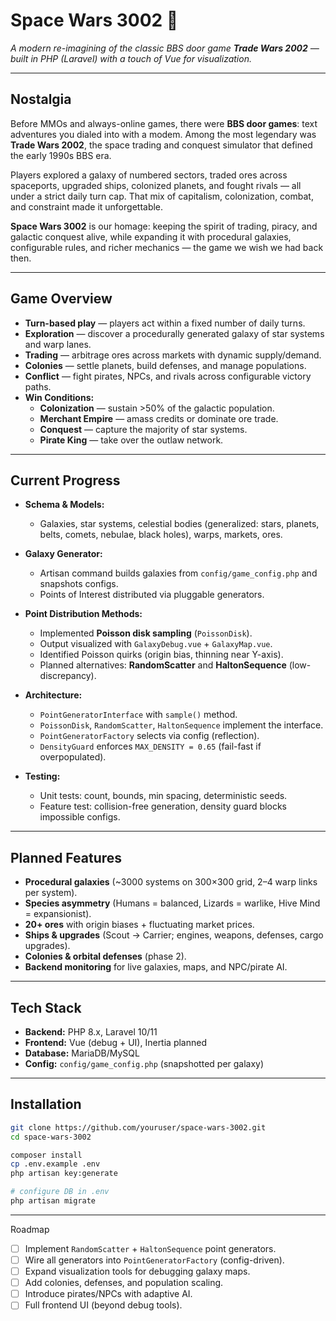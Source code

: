 # Space Wars 3002 🚀

_A modern re-imagining of the classic BBS door game **Trade Wars 2002** — built in PHP (Laravel) with a touch of Vue for visualization._

---

## Nostalgia

Before MMOs and always-online games, there were **BBS door games**: text adventures you dialed into with a modem. Among the most legendary was **Trade Wars 2002**, the space trading and conquest simulator that defined the early 1990s BBS era.

Players explored a galaxy of numbered sectors, traded ores across spaceports, upgraded ships, colonized planets, and fought rivals — all under a strict daily turn cap. That mix of capitalism, colonization, combat, and constraint made it unforgettable.

**Space Wars 3002** is our homage: keeping the spirit of trading, piracy, and galactic conquest alive, while expanding it with procedural galaxies, configurable rules, and richer mechanics — the game we wish we had back then.

---

## Game Overview

- **Turn-based play** — players act within a fixed number of daily turns.
- **Exploration** — discover a procedurally generated galaxy of star systems and warp lanes.
- **Trading** — arbitrage ores across markets with dynamic supply/demand.
- **Colonies** — settle planets, build defenses, and manage populations.
- **Conflict** — fight pirates, NPCs, and rivals across configurable victory paths.
- **Win Conditions:**
  - **Colonization** — sustain >50% of the galactic population.
  - **Merchant Empire** — amass credits or dominate ore trade.
  - **Conquest** — capture the majority of star systems.
  - **Pirate King** — take over the outlaw network.

---

## Current Progress

- **Schema & Models:**
  - Galaxies, star systems, celestial bodies (generalized: stars, planets, belts, comets, nebulae, black holes), warps, markets, ores.

- **Galaxy Generator:**
  - Artisan command builds galaxies from `config/game_config.php` and snapshots configs.
  - Points of Interest distributed via pluggable generators.

- **Point Distribution Methods:**
  - Implemented **Poisson disk sampling** (`PoissonDisk`).
  - Output visualized with `GalaxyDebug.vue` + `GalaxyMap.vue`.
  - Identified Poisson quirks (origin bias, thinning near Y-axis).
  - Planned alternatives: **RandomScatter** and **HaltonSequence** (low-discrepancy).

- **Architecture:**
  - `PointGeneratorInterface` with `sample()` method.
  - `PoissonDisk`, `RandomScatter`, `HaltonSequence` implement the interface.
  - `PointGeneratorFactory` selects via config (reflection).
  - `DensityGuard` enforces `MAX_DENSITY = 0.65` (fail-fast if overpopulated).

- **Testing:**
  - Unit tests: count, bounds, min spacing, deterministic seeds.
  - Feature test: collision-free generation, density guard blocks impossible configs.

---

## Planned Features

- **Procedural galaxies** (~3000 systems on 300×300 grid, 2–4 warp links per system).
- **Species asymmetry** (Humans = balanced, Lizards = warlike, Hive Mind = expansionist).
- **20+ ores** with origin biases + fluctuating market prices.
- **Ships & upgrades** (Scout → Carrier; engines, weapons, defenses, cargo upgrades).
- **Colonies & orbital defenses** (phase 2).
- **Backend monitoring** for live galaxies, maps, and NPC/pirate AI.

---

## Tech Stack

- **Backend:** PHP 8.x, Laravel 10/11
- **Frontend:** Vue (debug + UI), Inertia planned
- **Database:** MariaDB/MySQL
- **Config:** `config/game_config.php` (snapshotted per galaxy)

---

## Installation

```bash
git clone https://github.com/youruser/space-wars-3002.git
cd space-wars-3002

composer install
cp .env.example .env
php artisan key:generate

# configure DB in .env
php artisan migrate
```

---

Roadmap

 - [ ] Implement `RandomScatter` + `HaltonSequence` point generators.
 - [ ] Wire all generators into `PointGeneratorFactory` (config-driven).
 - [ ] Expand visualization tools for debugging galaxy maps.
 - [ ] Add colonies, defenses, and population scaling.
 - [ ] Introduce pirates/NPCs with adaptive AI.
 - [ ] Full frontend UI (beyond debug tools).
